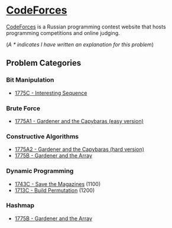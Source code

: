 # [CodeForces](https://codeforces.com/)

[CodeForces](https://codeforces.com/) is a Russian programming contest website that hosts programming competitions and online judging.

(*A * indicates I have written an explanation for this problem*)

## Problem Categories
### Bit Manipulation
- [1775C - Interesting Sequence](1775/1775C%20-%20Interesting%20Sequence)

### Brute Force
- [1775A1 - Gardener and the Capybaras (easy version)](1775/1775A1%20-%20Gardener%20and%20the%20Capybaras%20(easy%20version))

### Constructive Algorithms
- [1775A2 - Gardener and the Capybaras (hard version)](1775/1775A2%20-%20Gardener%20and%20the%20Capybaras%20(hard%20version))
- [1775B - Gardener and the Array](1775/1775B%20-%20Gardener%20and%20the%20Array)

### Dynamic Programming
- [1743C - Save the Magazines](1743/1743C%20-%20Save%20the%20Magazines/) (1100)
- [1713C - Build Permutation](1713/1713C%20-%20Build%20Permutation/) (1200)

### Hashmap
- [1775B - Gardener and the Array](1775/1775B%20-%20Gardener%20and%20the%20Array)

